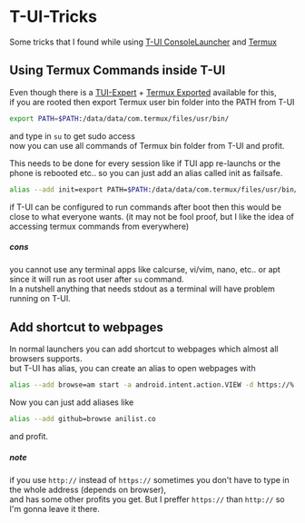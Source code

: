 # T-UI-Tricks
Some tricks that I found while using [T-UI ConsoleLauncher](https://github.com/fAndreuzzi/TUI-ConsoleLauncher) and [Termux](https://github.com/termux/termux-app) 

## Using Termux Commands inside T-UI
Even though there is a [TUI-Expert](https://github.com/v1nc/TUI-Expert) + [Termux Exported](https://github.com/v1nc/termux-app/) available for this,  
if you are rooted then export Termux user bin folder into the PATH from T-UI

```bash
export PATH=$PATH:/data/data/com.termux/files/usr/bin/
```
and type in `su` to get sudo access  
now you can use all commands of Termux bin folder from T-UI and profit.

This needs to be done for every session like if TUI app re-launchs or the phone is rebooted etc..
so you can just add an alias called init as failsafe.

```bash
alias --add init=export PATH=$PATH:/data/data/com.termux/files/usr/bin/
```

if T-UI can be configured to run commands after boot then this would be close to what everyone wants.
(it may not be fool proof, but I like the idea of accessing termux commands from everywhere)

##### cons
you cannot use any terminal apps like calcurse, vi/vim, nano, etc.. or apt since it will run as root user after `su` command.  
In a nutshell anything that needs stdout as a terminal will have problem running on T-UI.

## Add shortcut to webpages
In normal launchers you can add shortcut to webpages which almost all browsers supports.  
but T-UI has alias, you can create an alias to open webpages with

```bash
alias --add browse=am start -a android.intent.action.VIEW -d https://% --user 0
```

Now you can just add aliases like

```bash
alias --add github=browse anilist.co
```
and profit.

##### note
if you use `http://` instead of `https://` sometimes you don't have to type in the whole address (depends on browser),  
and has some other profits you get. But I preffer `https://` than `http://` so I'm gonna leave it there.

